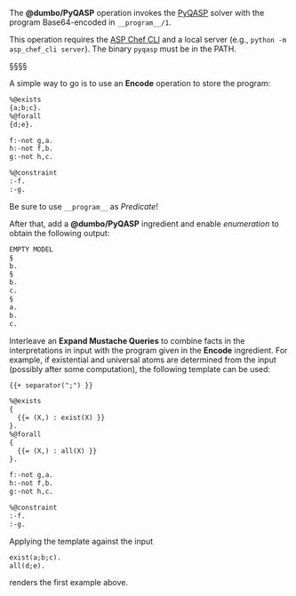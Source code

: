 The **@dumbo/PyQASP** operation invokes the [PyQASP](https://github.com/MazzottaG/PyQASP) solver with the program Base64-encoded in `__program__/1`.

This operation requires the [ASP Chef CLI](https://github.com/alviano/asp-chef-cli) and a local server (e.g., `python -m asp_chef_cli server`).
The binary `pyqasp` must be in the PATH.

§§§§

A simple way to go is to use an __Encode__ operation to store the program:
```asp
%@exists
{a;b;c}.
%@forall
{d;e}.

f:-not g,a.
h:-not f,b.
g:-not h,c.

%@constraint
:-f.
:-g.
```

Be sure to use `__program__` as _Predicate_!

After that, add a **@dumbo/PyQASP** ingredient and enable _enumeration_ to obtain the following output:
```asp
EMPTY MODEL
§
b.
§
b.
c.
§
a.
b.
c.
```

Interleave an **Expand Mustache Queries** to combine facts in the interpretations in input with the program given in the **Encode** ingredient.
For example, if existential and universal atoms are determined from the input (possibly after some computation), the following template can be used:
```asp
{{+ separator(";") }}

%@exists
{
  {{= (X,) : exist(X) }}
}.
%@forall
{
  {{= (X,) : all(X) }}
}.

f:-not g,a.
h:-not f,b.
g:-not h,c.

%@constraint
:-f.
:-g.
```
Applying the template against the input
```asp
exist(a;b;c).
all(d;e).
```
renders the first example above.